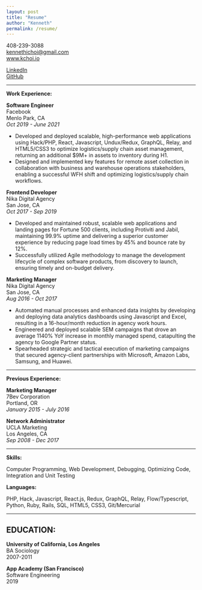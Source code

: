 ```yaml
---
layout: post
title: "Resume"
author: "Kenneth"
permalink: /resume/
---
```


408-239-3088\
kennethichoi@gmail.com\
www.kchoi.io

<a href="https://www.linkedin.com/in/kenneth-choi-42502a35/" target="_blank">LinkedIn</a>  
<a href="https://github.com/mrkchoi" target="_blank">GitHub</a>

---

**Work Experience:**

**Software Engineer**  
Facebook\
Menlo Park, CA\
_Oct 2019 - June 2021_

- Developed and deployed scalable, high-performance web applications using Hack/PHP, React, Javascript, Undux/Redux, GraphQL, Relay, and HTML5/CSS3 to optimize logistics/supply chain asset management, returning an additional $9M+ in assets to inventory during H1.
- Designed and implemented key features for remote asset collection in collaboration with business and warehouse operations stakeholders, enabling a successful WFH shift and optimizing logistics/supply chain workflows.

**Frontend Developer**  
Nika Digital Agency\
San Jose, CA\
_Oct 2017 - Sep 2019_

- Developed and maintained robust, scalable web applications and landing pages for Fortune 500 clients, including Protiviti and Jabil, maintaining 99.9% uptime and delivering a superior customer experience by reducing page load times by 45% and bounce rate by 12%.
- Successfully utilized Agile methodology to manage the development lifecycle of complex software products, from discovery to launch, ensuring timely and on-budget delivery.

**Marketing Manager**  
Nika Digital Agency\
San Jose, CA\
_Aug 2016 - Oct 2017_

- Automated manual processes and enhanced data insights by developing and deploying data analytics dashboards using Javascript and Excel, resulting in a 16-hour/month reduction in agency work hours.
- Engineered and deployed scalable SEM campaigns that drove an average 1140% YoY increase in monthly managed spend, catapulting the agency to Google Partner status.
- Spearheaded strategic and tactical execution of marketing campaigns that secured agency-client partnerships with Microsoft, Amazon Labs, Samsung, and Huawei.

---

**Previous Experience:**

**Marketing Manager**  
7Bev Corporation\
Portland, OR\
_January 2015 - July 2016_

**Network Administrator**  
UCLA Marketing\
Los Angeles, CA\
_Sep 2008 - Dec 2017_

---

**Skills:**

Computer Programming, Web Development, Debugging, Optimizing Code, Integration and Unit Testing

**Languages:**

PHP, Hack, Javascript, React.js, Redux, GraphQL, Relay, Flow/Typescript, Python, Ruby, Rails, SQL, HTML5, CSS3, Git/Mercurial

---

## **EDUCATION:**

**University of California, Los Angeles** \
BA Sociology\
2007-2011

**App Academy (San Francisco)** \
Software Engineering\
2019



<!-- [Github](https://www.github.com/mrkchoi){target="_blank"} -->
<div class="about__link-container">
  <a class="link--about link--icon" href="https://www.github.com/mrkchoi" target="_blank">
    <i class="fab fa-github"></i>
  </a>  
  <a class="link--about link--icon" href="https://www.linkedin.com/in/kenneth-choi-42502a35/" target="_blank">
    <i class="fab fa-linkedin"></i>
  </a>
</div>

